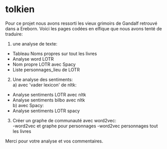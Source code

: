 # tolkien
Pour ce projet nous avons ressorti les vieux grimoirs de Gandalf retrouvé dans a Ereborn.
Voici les pages codées en elfique que nous avons tenté de traduire: 
1) une analyse de texte:
- Tableau Noms propres sur tout les livres
- Analyse word LOTR
- Nom propre LOTR avec Spacy
- Liste personnages_lieu de LOTR
2) Une analyse des sentiments:  
 a) avec 'vader lexicon' de nltk:
- Analyse sentiments LOTR avec nltk
- Analyse sentiments bilbo avec nltk    
 b) avec Spacy:
- Analyse sentiments LOTR spacy
3) Créer un graphe de communauté avec word2vec:  
-word2vec et graphe pour personnages
-word2vec personnages tout les livres

Merci pour votre analyse et vos commentaires.
